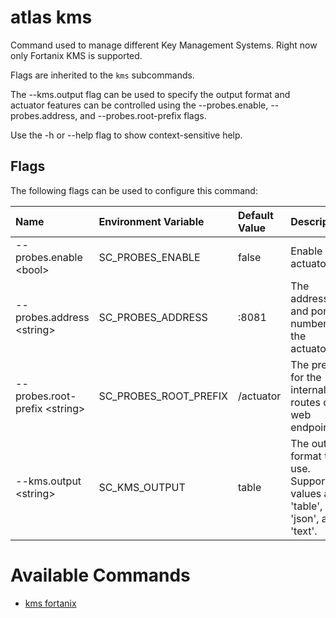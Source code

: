 # atlas kms

Command used to manage different Key Management Systems. Right now only Fortanix KMS is supported.

Flags are inherited to the `kms` subcommands.

The --kms.output flag can be used to specify the output format and actuator features can be controlled using the --probes.enable, --probes.address, and --probes.root-prefix flags.

Use the -h or --help flag to show context-sensitive help.

## Flags

The following flags can be used to configure this command:

| Name                           | Environment Variable  | Default Value | Description |
| :------------------------------| :---------------------| :-------------| :-----------|
| --probes.enable \<bool>        | SC_PROBES_ENABLE      | false         | Enable the actuator. |
| --probes.address \<string>     | SC_PROBES_ADDRESS     | :8081         | The address and port number of the actuator. |
| --probes.root-prefix \<string> | SC_PROBES_ROOT_PREFIX | /actuator     | The prefix for the internal routes of web endpoints. |
| --kms.output \<string>         | SC_KMS_OUTPUT         | table         | The output format to use. Supported values are 'table', 'json', and 'text'. |

# Available Commands

* [kms fortanix](./kms.fortanix.md)
